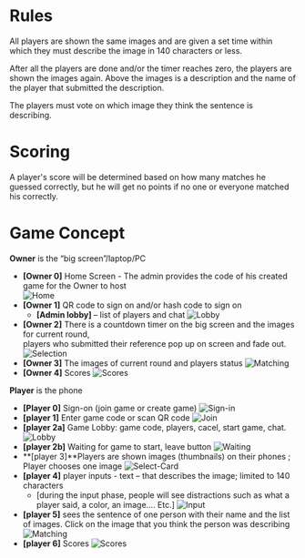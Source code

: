 # Rules #

All players are shown the same images and are given a set time within which they must describe the image in 140 characters or less. 

After all the players are done and/or the timer reaches zero, the players are shown the images again. Above the images is a description and the name of the player that submitted the description. 

The players must vote on which image they think the sentence is describing. 

# Scoring #
A player's score will be determined based on how many matches he guessed correctly, but he will get no points if no one or everyone matched his correctly.

# Game Concept #
**Owner** is the “big screen”/laptop/PC


- **[Owner 0]** Home Screen - The admin provides the code of his created game for the Owner to host  
![Home](./mockups/owner/0_home.png?raw=true)
- **[Owner 1]** QR code to sign on and/or hash code to sign on
  - **[Admin lobby]** – list of players and chat
  ![Lobby](./mockups/owner/1_lobby.png?raw=true)
- **[Owner 2]** There is a countdown timer on the big screen and the images for current round,   
players who submitted their reference pop up on screen and fade out.
![Selection](./mockups/owner/2_card_selection.png?raw=true)
- **[Owner 3]** The images of current round and players status
![Matching](./mockups/owner/3_matching_phase.png?raw=true)
- **[Owner 4]** Scores
![Scores](./mockups/owner/4_scores.png?raw=true)


**Player** is the phone

- **[Player 0]** Sign-on (join game or create game)
![Sign-in](./mockups/player/0_Home.png?raw=true)
- **[player 1]** Enter game code or scan QR code
![Join](./mockups/player/1_join_game.png?raw=true)
- **[player 2a]** Game Lobby: game code, players, cacel, start game, chat.
![Lobby](./mockups/player/2a_game_lobby.png?raw=true)
- **[player 2b]** Waiting for game to start, leave button
![Waiting](./mockups/player/2b_waiting_screen.png?raw=true)
- **[player 3]**Players are shown images (thumbnails) on their phones ; Player chooses one image
![Select-Card](./mockups/player/3_card_selection.png?raw=true)
- **[player 4]** player inputs - text – that describes the image;          limited to 140 characters
   - [during the input phase, people will see distractions such as what a player said, a color, an image…. Etc.]
   ![Input](./mockups/player/4_player_input.png?raw=true)
- **[player 5]** sees the sentence of one person with their name and the list of images. Click on the image that you think the person was describing
![Matching](./mockups/player/5_matching_phase.png?raw=true)
- **[player 6]** Scores ![Scores](./mockups/player/6_Scores.png?raw=true)


